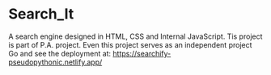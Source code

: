 # Search_It
A search engine designed in HTML, CSS and Internal JavaScript. Tis project is part of P.A. project. Even this 
project serves as an independent project
Go and see the deployment at: https://searchify-pseudopythonic.netlify.app/
